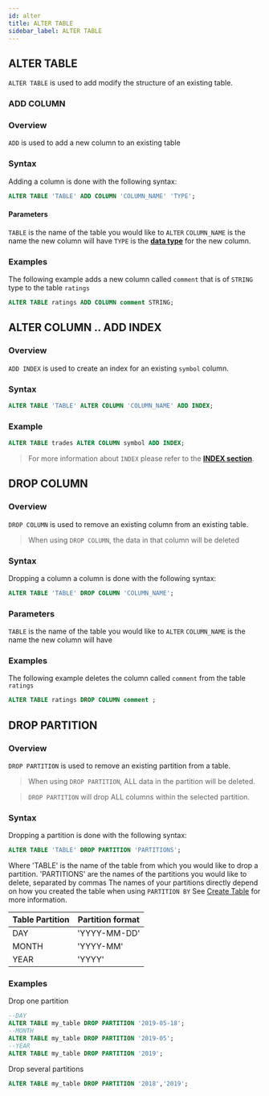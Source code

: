 ```yaml
---
id: alter
title: ALTER TABLE
sidebar_label: ALTER TABLE
---
```


## ALTER TABLE
`ALTER TABLE` is used to add modify the structure of an existing table.

### ADD COLUMN

### Overview
`ADD` is used to add a new column to an existing table

### Syntax
Adding a column is done with the following syntax:
```sql
ALTER TABLE 'TABLE' ADD COLUMN 'COLUMN_NAME' 'TYPE';
```

#### Parameters
`TABLE` is the name of the table you would like to `ALTER`
`COLUMN_NAME` is the name the new column will have
`TYPE` is the **[data type](refDATATYPES.md)** for the new column.

### Examples
The following example adds a new column called `comment` that is of `STRING` type to the table `ratings`

```sql
ALTER TABLE ratings ADD COLUMN comment STRING;
```

## ALTER COLUMN .. ADD INDEX

### Overview
`ADD INDEX` is used to create an index for an existing `symbol` column.

### Syntax
```sql
ALTER TABLE 'TABLE' ALTER COLUMN 'COLUMN_NAME' ADD INDEX;
```

### Example
```sql
ALTER TABLE trades ALTER COLUMN symbol ADD INDEX;
```

> For more information about `INDEX` please refer to the **[INDEX section](sqlINDEX.md)**.

## DROP COLUMN

### Overview
`DROP COLUMN` is used to remove an existing column from an existing table. 

> When using `DROP COLUMN`, the data in that column will be deleted

### Syntax
Dropping a column a column is done with the following syntax:
```sql
ALTER TABLE 'TABLE' DROP COLUMN 'COLUMN_NAME';
```

### Parameters
`TABLE` is the name of the table you would like to `ALTER`
`COLUMN_NAME` is the name the new column will have

### Examples
The following example deletes the column called `comment` from the table `ratings`

```sql
ALTER TABLE ratings DROP COLUMN comment ;
```

## DROP PARTITION

### Overview
`DROP PARTITION` is used to remove an existing partition from a table.

> When using `DROP PARTITION`, ALL data in the partition will be deleted.

> `DROP PARTITION` will drop ALL columns within the selected partition.

### Syntax
Dropping a partition is done with the following syntax:
```sql
ALTER TABLE 'TABLE' DROP PARTITION 'PARTITIONS';
```

Where
'TABLE' is the name of the table from which you would like to drop a partition.
'PARTITIONS' are the names of the partitions you would like to delete, separated by commas
The names of your partitions directly depend on how you created the table when using `PARTITION BY`
See [Create Table](sqlCREATE.md) for more information.

| Table Partition                           | Partition format                                  |
|-------------------------------------------|---------------------------------------------------|
|DAY                                        |'YYYY-MM-DD'                                       |
|MONTH                                      |'YYYY-MM'                                          |
|YEAR                                       |'YYYY'                                             |

### Examples
Drop one partition
```sql
--DAY
ALTER TABLE my_table DROP PARTITION '2019-05-18';
--MONTH
ALTER TABLE my_table DROP PARTITION '2019-05';
--YEAR
ALTER TABLE my_table DROP PARTITION '2019';
```

Drop several partitions
```sql
ALTER TABLE my_table DROP PARTITION '2018','2019';
```
